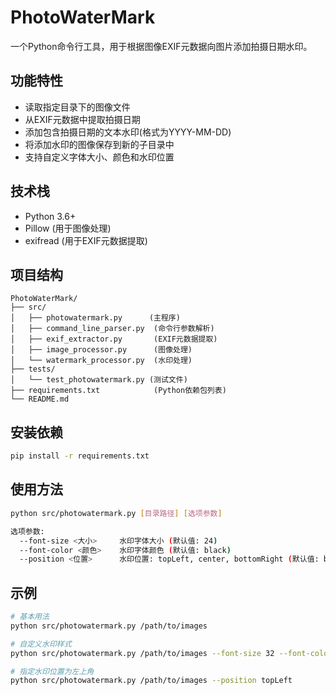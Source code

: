 # PhotoWaterMark

一个Python命令行工具，用于根据图像EXIF元数据向图片添加拍摄日期水印。

## 功能特性
- 读取指定目录下的图像文件
- 从EXIF元数据中提取拍摄日期
- 添加包含拍摄日期的文本水印(格式为YYYY-MM-DD)
- 将添加水印的图像保存到新的子目录中
- 支持自定义字体大小、颜色和水印位置

## 技术栈
- Python 3.6+
- Pillow (用于图像处理)
- exifread (用于EXIF元数据提取)

## 项目结构
```
PhotoWaterMark/
├── src/
│   ├── photowatermark.py      (主程序)
│   ├── command_line_parser.py  (命令行参数解析)
│   ├── exif_extractor.py       (EXIF元数据提取)
│   ├── image_processor.py      (图像处理)
│   └── watermark_processor.py  (水印处理)
├── tests/
│   └── test_photowatermark.py (测试文件)
├── requirements.txt            (Python依赖包列表)
└── README.md
```

## 安装依赖
```bash
pip install -r requirements.txt
```

## 使用方法
```bash
python src/photowatermark.py [目录路径] [选项参数]

选项参数:
  --font-size <大小>     水印字体大小 (默认值: 24)
  --font-color <颜色>    水印字体颜色 (默认值: black)
  --position <位置>      水印位置: topLeft, center, bottomRight (默认值: bottomRight)
```

## 示例
```bash
# 基本用法
python src/photowatermark.py /path/to/images

# 自定义水印样式
python src/photowatermark.py /path/to/images --font-size 32 --font-color red --position center

# 指定水印位置为左上角
python src/photowatermark.py /path/to/images --position topLeft
```